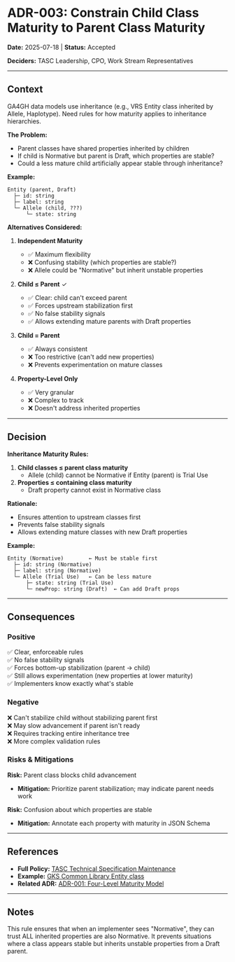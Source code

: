 # ADR-003: Constrain Child Class Maturity to Parent Class Maturity

**Date:** 2025-07-18 | **Status:** Accepted

**Deciders:** TASC Leadership, CPO, Work Stream Representatives

---

## Context

GA4GH data models use inheritance (e.g., VRS Entity class inherited by Allele, Haplotype). Need rules for how maturity applies to inheritance hierarchies.

**The Problem:**
- Parent classes have shared properties inherited by children
- If child is Normative but parent is Draft, which properties are stable?
- Could a less mature child artificially appear stable through inheritance?

**Example:**
```
Entity (parent, Draft)
  ├─ id: string
  ├─ label: string
  └─ Allele (child, ???)
      └─ state: string
```

**Alternatives Considered:**

1. **Independent Maturity**
   - ✅ Maximum flexibility
   - ❌ Confusing stability (which properties are stable?)
   - ❌ Allele could be "Normative" but inherit unstable properties

2. **Child ≤ Parent** ✓
   - ✅ Clear: child can't exceed parent
   - ✅ Forces upstream stabilization first
   - ✅ No false stability signals
   - ✅ Allows extending mature parents with Draft properties

3. **Child = Parent**
   - ✅ Always consistent
   - ❌ Too restrictive (can't add new properties)
   - ❌ Prevents experimentation on mature classes

4. **Property-Level Only**
   - ✅ Very granular
   - ❌ Complex to track
   - ❌ Doesn't address inherited properties

---

## Decision

**Inheritance Maturity Rules:**
1. **Child classes ≤ parent class maturity**
   - Allele (child) cannot be Normative if Entity (parent) is Trial Use
2. **Properties ≤ containing class maturity**
   - Draft property cannot exist in Normative class

**Rationale:**
- Ensures attention to upstream classes first
- Prevents false stability signals
- Allows extending mature classes with new Draft properties

**Example:**
```
Entity (Normative)        ← Must be stable first
  ├─ id: string (Normative)
  ├─ label: string (Normative)
  └─ Allele (Trial Use)   ← Can be less mature
      ├─ state: string (Trial Use)
      └─ newProp: string (Draft)  ← Can add Draft props
```

---

## Consequences

### Positive

✅ Clear, enforceable rules  
✅ No false stability signals  
✅ Forces bottom-up stabilization (parent → child)  
✅ Still allows experimentation (new properties at lower maturity)  
✅ Implementers know exactly what's stable  

### Negative

❌ Can't stabilize child without stabilizing parent first  
❌ May slow advancement if parent isn't ready  
❌ Requires tracking entire inheritance tree  
❌ More complex validation rules  

### Risks & Mitigations

**Risk:** Parent class blocks child advancement
- **Mitigation:** Prioritize parent stabilization; may indicate parent needs work

**Risk:** Confusion about which properties are stable
- **Mitigation:** Annotate each property with maturity in JSON Schema

---

## References

- **Full Policy:** [TASC Technical Specification Maintenance](../recommendations/TASC%20Technical%20Specification%20Maintenance.md#data-class-inheritance-and-property-maturity)
- **Example:** [GKS Common Library Entity class](https://github.com/ga4gh/gks-common/blob/1b7e52d6013c6785300aa933efa9210e2aafa57b/schema/gks.common-source.yaml#L7-L31)
- **Related ADR:** [ADR-001: Four-Level Maturity Model](001-adopt-four-level-maturity-model.md)

---

## Notes

This rule ensures that when an implementer sees "Normative", they can trust ALL inherited properties are also Normative. It prevents situations where a class appears stable but inherits unstable properties from a Draft parent.
